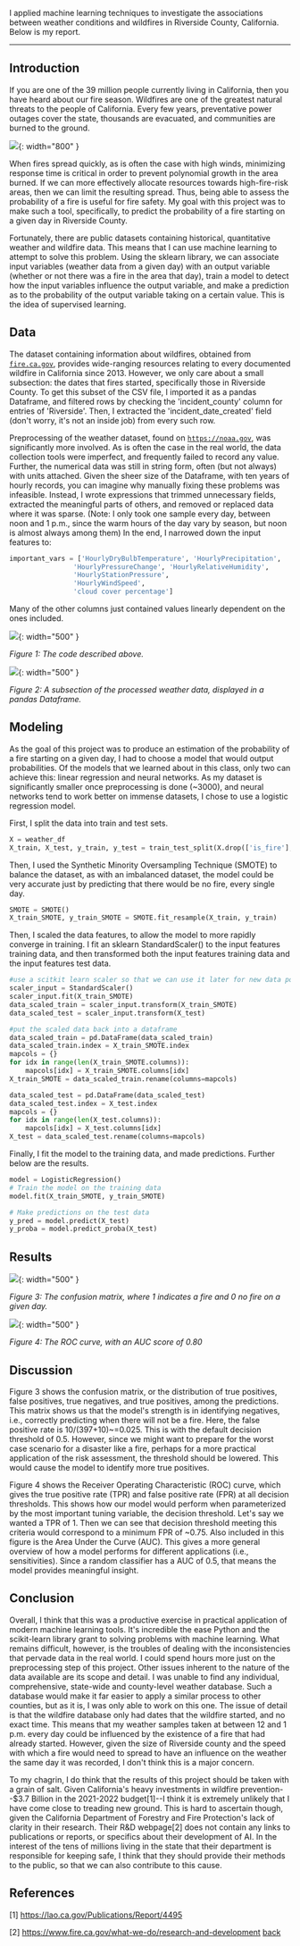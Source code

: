 I applied machine learning techniques to investigate the associations between weather conditions and wildfires in Riverside County, California. Below is my report.

***

## Introduction 

If you are one of the 39 million people currently living in California, then you have heard about our fire season. Wildfires are one of the greatest natural threats to the people of California. Every few years, preventative power outages cover the state, thousands are evacuated, and communities are burned to the ground.

![](assets/IMG/2023_stats.png){: width="800" }

When fires spread quickly, as is often the case with high winds, minimizing response time is critical in order to prevent polynomial growth in the area burned. If we can more effectively allocate resources towards high-fire-risk areas, then we can limit the resulting spread. Thus, being able to assess the probability of a fire is useful for fire safety. My goal with this project was to make such a tool, specifically, to predict the probability of a fire starting on a given day in Riverside County.

Fortunately, there are public datasets containing historical, quantitative weather and wildfire data. This means that I can use machine learning to attempt to solve this problem. Using the sklearn library, we can associate input variables (weather data from a given day) with an output variable (whether or not there was a fire in the area that day), train a model to detect how the input variables influence the output variable, and make a prediction as to the probability of the output variable taking on a certain value. This is the idea of supervised learning.

## Data

The dataset containing information about wildfires, obtained from [`fire.ca.gov`](https://fire.ca.gov), provides wide-ranging resources relating to every documented wildfire in California since 2013. However, we only care about a small subsection: the dates that fires started, specifically those in Riverside County. To get this subset of the CSV file, I imported it as a pandas Dataframe, and filtered rows by checking the  'incident_county' column for entries of 'Riverside'. Then, I extracted the 'incident_date_created' field (don't worry, it's not an inside job) from every such row.

Preprocessing of the weather dataset, found on [`https://noaa.gov`](https://noaa.gov), was significantly more involved. As is often the case in the real world, the data collection tools were imperfect, and frequently failed to record any value. Further, the numerical data was still in string form, often (but not always) with units attached. Given the sheer size of the Dataframe, with ten years of hourly records, you can imagine why manually fixing these problems was infeasible. Instead, I wrote expressions that trimmed unnecessary fields, extracted the meaningful parts of others, and removed or replaced data where it was sparse. (Note: I only took one sample every day, between noon and 1 p.m., since the warm hours of the day vary by season, but noon is almost always among them) In the end, I narrowed down the input features to:
```python
important_vars = ['HourlyDryBulbTemperature', 'HourlyPrecipitation', 
                'HourlyPressureChange', 'HourlyRelativeHumidity', 
                'HourlyStationPressure', 
                'HourlyWindSpeed', 
                'cloud cover percentage']
```

Many of the other columns just contained values linearly dependent on the ones included.

![](assets/IMG/weather_preprocessing.PNG){: width="500" }

*Figure 1: The code described above.*

![](assets/IMG/dataframe_after_processing.PNG){: width="500" }

*Figure 2: A subsection of the processed weather data, displayed in a pandas Dataframe.*

## Modeling

As the goal of this project was to produce an estimation of the probability of a fire starting on a given day, I had to choose a model that would output probabilities. Of the models that we learned about in this class, only two can achieve this: linear regression and neural networks. As my dataset is significantly smaller once preprocessing is done (~3000), and neural networks tend to work better on immense datasets, I chose to use a logistic regression model. 

First, I split the data into train and test sets.
```python
X = weather_df
X_train, X_test, y_train, y_test = train_test_split(X.drop(['is_fire'], axis=1), X['is_fire'], test_size=0.2)
```

Then, I used the Synthetic Minority Oversampling Technique (SMOTE) to balance the dataset, as with an imbalanced dataset, the model could be very accurate just by predicting that there would be no fire, every single day.
```python
SMOTE = SMOTE()
X_train_SMOTE, y_train_SMOTE = SMOTE.fit_resample(X_train, y_train)
```

Then, I scaled the data features, to allow the model to more rapidly converge in training. I fit an sklearn StandardScaler() to the input features training data, and then transformed both the input features training data and the input features test data.
```python
#use a scitkit learn scaler so that we can use it later for new data points:
scaler_input = StandardScaler()
scaler_input.fit(X_train_SMOTE)
data_scaled_train = scaler_input.transform(X_train_SMOTE)
data_scaled_test = scaler_input.transform(X_test)

#put the scaled data back into a dataframe
data_scaled_train = pd.DataFrame(data_scaled_train)
data_scaled_train.index = X_train_SMOTE.index
mapcols = {}
for idx in range(len(X_train_SMOTE.columns)):
    mapcols[idx] = X_train_SMOTE.columns[idx]
X_train_SMOTE = data_scaled_train.rename(columns=mapcols)

data_scaled_test = pd.DataFrame(data_scaled_test)
data_scaled_test.index = X_test.index
mapcols = {}
for idx in range(len(X_test.columns)):
    mapcols[idx] = X_test.columns[idx]
X_test = data_scaled_test.rename(columns=mapcols)
```

Finally, I fit the model to the training data, and made predictions. Further below are the results.
```python
model = LogisticRegression()
# Train the model on the training data
model.fit(X_train_SMOTE, y_train_SMOTE)

# Make predictions on the test data
y_pred = model.predict(X_test)
y_proba = model.predict_proba(X_test)
```

## Results

![](assets/IMG/conf_mat.PNG){: width="500" }

*Figure 3: The confusion matrix, where 1 indicates a fire and 0 no fire on a given day.*

![](assets/IMG/ROC_curve.PNG){: width="500" }

*Figure 4: The ROC curve, with an AUC score of 0.80*

## Discussion

Figure 3 shows the confusion matrix, or the distribution of true positives, false positives, true negatives, and true positives, among the predictions. This matrix shows us that the model's strength is in identifying negatives, i.e., correctly predicting when there will not be a fire. Here, the false positive rate is 10/(397+10)~=0.025. This is with the default decision threshold of 0.5. However, since we might want to prepare for the worst case scenario for a disaster like a fire, perhaps for a more practical application of the risk assessment, the threshold should be lowered. This would cause the model to identify more true positives.

Figure 4 shows the Receiver Operating Characteristic (ROC) curve, which gives the true positive rate (TPR) and false positive rate (FPR) at all decision thresholds. This shows how our model would perform when parameterized by the most important tuning variable, the decision threshold. Let's say we wanted a TPR of 1. Then we can see that decision threshold meeting this criteria would correspond to a minimum FPR of ~0.75. Also included in this figure is the Area Under the Curve (AUC). This gives a more general overview of how a model performs for different applications (i.e., sensitivities). Since a random classifier has a AUC of 0.5, that means the model provides meaningful insight.

## Conclusion

Overall, I think that this was a productive exercise in practical application of modern machine learning tools. It's incredible the ease Python and the scikit-learn library grant to solving problems with machine learning. What remains difficult, however, is the troubles of dealing with the inconsistencies that pervade data in the real world. I could spend hours more just on the preprocessing step of this project. Other issues inherent to the nature of the data available are its scope and detail. I was unable to find any individual, comprehensive, state-wide and county-level weather database. Such a database would make it far easier to apply a similar process to other counties, but as it is, I was only able to work on this one. The issue of detail is that the wildfire database only had dates that the wildfire started, and no exact time. This means that my weather samples taken at between 12 and 1 p.m. every day could be influenced by the existence of a fire that had already started. However, given the size of Riverside county and the speed with which a fire would need to spread to have an influence on the weather the same day it was recorded, I don't think this is a major concern.

To my chagrin, I do think that the results of this project should be taken with a grain of salt. Given California's heavy investments in wildfire prevention--$3.7 Billion in the 2021-2022 budget[1]--I think it is extremely unlikely that I have come close to treading new ground. This is hard to ascertain though, given the California Department of Forestry and Fire Protection's lack of clarity in their research. Their R&D webpage[2] does not contain any links to publications or reports, or specifics about their development of AI. In the interest of the tens of millions living in the state that their department is responsible for keeping safe, I think that they should provide their methods to the public, so that we can also contribute to this cause.

## References
[1] https://lao.ca.gov/Publications/Report/4495

[2] https://www.fire.ca.gov/what-we-do/research-and-development
[back](./)

